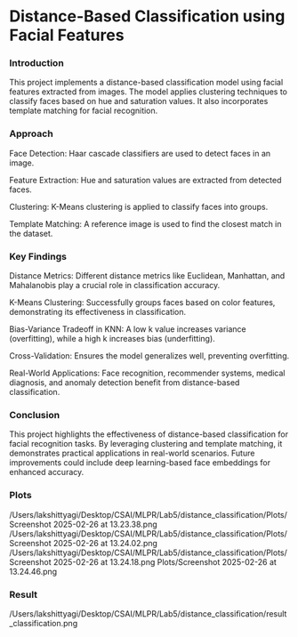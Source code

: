 # Distance-Based Classification using Facial Features

### Introduction

This project implements a distance-based classification model using facial features extracted from images. The model applies clustering techniques to classify faces based on hue and saturation values. It also incorporates template matching for facial recognition.

### Approach

Face Detection: Haar cascade classifiers are used to detect faces in an image.

Feature Extraction: Hue and saturation values are extracted from detected faces.

Clustering: K-Means clustering is applied to classify faces into groups.

Template Matching: A reference image is used to find the closest match in the dataset.

### Key Findings

Distance Metrics: Different distance metrics like Euclidean, Manhattan, and Mahalanobis play a crucial role in classification accuracy.

K-Means Clustering: Successfully groups faces based on color features, demonstrating its effectiveness in classification.

Bias-Variance Tradeoff in KNN: A low k value increases variance (overfitting), while a high k increases bias (underfitting).

Cross-Validation: Ensures the model generalizes well, preventing overfitting.

Real-World Applications: Face recognition, recommender systems, medical diagnosis, and anomaly detection benefit from distance-based classification.

### Conclusion

This project highlights the effectiveness of distance-based classification for facial recognition tasks. By leveraging clustering and template matching, it demonstrates practical applications in real-world scenarios. Future improvements could include deep learning-based face embeddings for enhanced accuracy.

### Plots

/Users/lakshittyagi/Desktop/CSAI/MLPR/Lab5/distance_classification/Plots/Screenshot 2025-02-26 at 13.23.38.png
/Users/lakshittyagi/Desktop/CSAI/MLPR/Lab5/distance_classification/Plots/Screenshot 2025-02-26 at 13.24.02.png
/Users/lakshittyagi/Desktop/CSAI/MLPR/Lab5/distance_classification/Plots/Screenshot 2025-02-26 at 13.24.18.png
Plots/Screenshot 2025-02-26 at 13.24.46.png

### Result

/Users/lakshittyagi/Desktop/CSAI/MLPR/Lab5/distance_classification/result_classification.png
